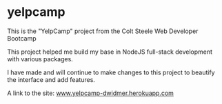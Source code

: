 # yelpcamp
This is the "YelpCamp" project from the Colt Steele Web Developer Bootcamp

This project helped me build my base in NodeJS full-stack development with various packages.

I have made and will continue to make changes to this project to beautify the interface and add features.

A link to the site: www.yelpcamp-dwidmer.herokuapp.com
